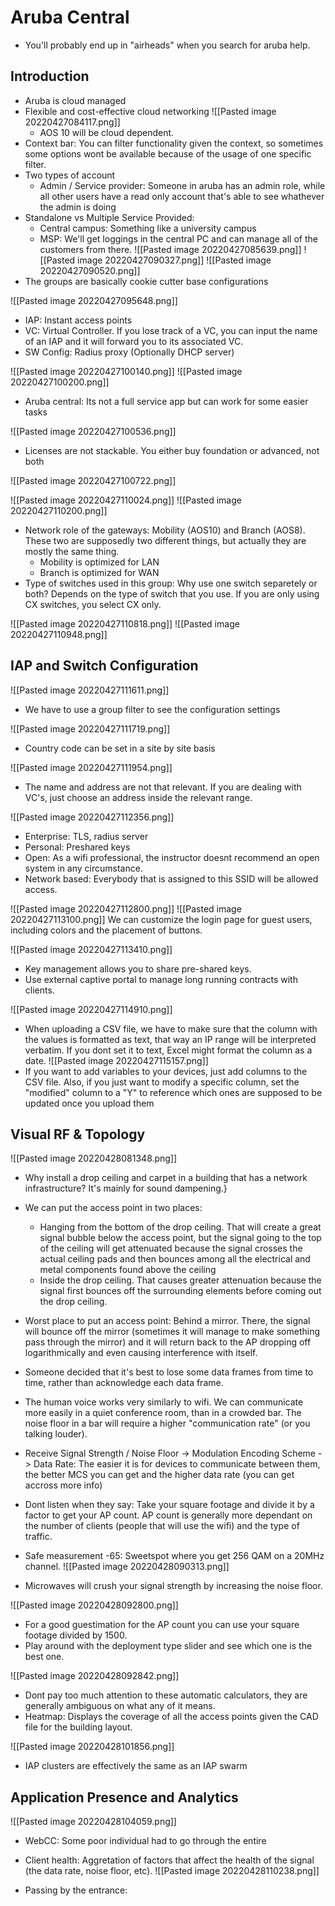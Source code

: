 # Aruba Central
- You'll probably end up in "airheads" when you search for aruba help.

## Introduction
- Aruba is cloud managed
- Flexible and cost-effective cloud networking
![[Pasted image 20220427084117.png]]
	- AOS 10 will be cloud dependent.
- Context bar: You can filter functionality given the context, so sometimes some options wont be available because of the usage of one specific filter.
- Two types of account
	- Admin / Service provider: Someone in aruba has an admin role, while all other users have a read only account that's able to see whathever the admin is doing
- Standalone vs Multiple Service Provided:
	- Central campus: Something like a university campus
	- MSP: We'll get loggings in the central PC and can manage all of the customers from there.
![[Pasted image 20220427085639.png]]
![[Pasted image 20220427090327.png]]
![[Pasted image 20220427090520.png]]
- The groups are basically cookie cutter base configurations

![[Pasted image 20220427095648.png]]
- IAP: Instant access points
- VC: Virtual Controller. If you lose track of a VC, you can input the name of an IAP and it will forward you to its associated VC.
- SW Config: Radius proxy (Optionally DHCP server)

![[Pasted image 20220427100140.png]]
![[Pasted image 20220427100200.png]]
- Aruba central: Its not a full service app but can work for some easier tasks

![[Pasted image 20220427100536.png]]
- Licenses are not stackable. You either buy foundation or advanced, not both

![[Pasted image 20220427100722.png]]

![[Pasted image 20220427110024.png]]
![[Pasted image 20220427110200.png]]
- Network role of the gateways: Mobility (AOS10) and Branch (AOS8). These two are supposedly two different things, but actually they are mostly the same thing.
	- Mobility is optimized for LAN
	- Branch is optimized for WAN
- Type of switches used in this group: Why use one switch separetely or both? Depends on the type of switch that you use. If you are only using CX switches, you select CX only.

![[Pasted image 20220427110818.png]]
![[Pasted image 20220427110948.png]]

## IAP and Switch Configuration
![[Pasted image 20220427111611.png]]
- We have to use a group filter to see the configuration settings

![[Pasted image 20220427111719.png]]
- Country code can be set in a site by site basis

![[Pasted image 20220427111954.png]]
- The name and address are not that relevant. If you are dealing with VC's, just choose an address inside the relevant range.

![[Pasted image 20220427112356.png]]
- Enterprise: TLS, radius server
- Personal: Preshared keys
- Open: As a wifi professional, the instructor doesnt recommend an open system in any circumstance.
- Network based: Everybody that is assigned to this SSID will be allowed access.

![[Pasted image 20220427112800.png]]
![[Pasted image 20220427113100.png]]
We can customize the login page for guest users, including colors and the placement of buttons.

![[Pasted image 20220427113410.png]]
- Key management allows you to share pre-shared keys.
- Use external captive portal to manage long running contracts with clients.

![[Pasted image 20220427114910.png]]
- When uploading a CSV file, we have to make sure that the column with the values is formatted as text, that way an IP range will be interpreted verbatim. If you dont set it to text, Excel might format the column as a date.
![[Pasted image 20220427115157.png]]
- If you want to add variables to your devices, just add columns to the CSV file. Also, if you just want to modify a specific column, set the "modified" column to a "Y" to reference which ones are supposed to be updated once you upload them

## Visual RF & Topology
![[Pasted image 20220428081348.png]]
- Why install a drop ceiling and carpet in a building that has a network infrastructure? It's mainly for sound dampening.}
- We can put the access point in two places:
	- Hanging from the bottom of the drop ceiling. That will create a great signal bubble below the access point, but the signal going to the top of the ceiling will get attenuated because the signal crosses the actual ceiling pads and then bounces among all the electrical and metal components found above the ceiling
	- Inside the drop ceiling. That causes greater attenuation because the signal first bounces off the surrounding elements before coming out the drop ceiling.

- Worst place to put an access point: Behind a mirror. There, the signal will bounce off the mirror (sometimes it will manage to make something pass through the mirror) and it will return back to the AP dropping off logarithmically and even causing interference with itself.
- Someone decided that it's best to lose some data frames from time to time, rather than acknowledge each data frame.
- The human voice works very similarly to wifi. We can communicate more easily in a quiet conference room, than in a crowded bar. The noise floor in a bar will require a higher "communication rate" (or you talking louder).
- Receive Signal Strength / Noise Floor -> Modulation Encoding Scheme -> Data Rate: The easier it is for devices to communicate between them, the better MCS you can get and the higher data rate (you can get accross more info)
- Dont listen when they say: Take your square footage and divide it by a factor to get your AP count. AP count is generally more dependant on the number of clients (people that will use the wifi) and the type of traffic.
- Safe measurement -65: Sweetspot where you get 256 QAM on a 20MHz channel. 
![[Pasted image 20220428090313.png]]
- Microwaves will crush your signal strength by increasing the noise floor.

![[Pasted image 20220428092800.png]]
- For a good guestimation for the AP count you can use your square footage divided by 1500.
- Play around with the deployment type slider and see which one is the best one.

![[Pasted image 20220428092842.png]]
- Dont pay too much attention to these automatic calculators, they are generally ambiguous on what any of it means.
- Heatmap: Displays the coverage of all the access points given the CAD file for the building layout.

![[Pasted image 20220428101856.png]]
- IAP clusters are effectively the same as an IAP swarm

## Application Presence and Analytics

![[Pasted image 20220428104059.png]]
- WebCC: Some poor individual had to go through the entire 

- Client health: Aggretation of factors that affect the health of the signal (the data rate, noise floor, etc).
![[Pasted image 20220428110238.png]]
- Passing by the entrance: 